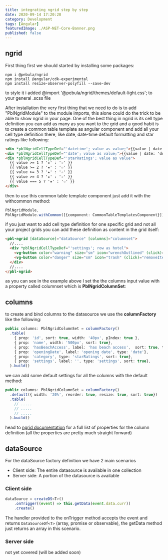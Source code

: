 ```yaml
---
title: integrating ngrid step by step
date: 2020-09-14 17:20:28
category: Development
tags: [Angular]
featuredImage: ./ASP-NET-Core-Banner.png
published: false
---
```


## ngrid

First thing first we should started by installing some packages:

```shell
npm i @pebula/ngrid
npm install @angular/cdk-experimental
npm install resize-observer-polyfill --save-dev
```

to style it i added @import '@pebula/ngrid/themes/default-light.css'; to your general .scss file

After installation the very first thing that we need to do is to add "PblNgridModule" to the module imports, this alone could do the trick to be able to show ngrid in your page. One of the best thing in ngrid is its cell type definition you can add as many as you want to the grid and a good habit is to create a common table template as angular component and add all your cell type definition there, like date, date-time default formatting and star ratings like following:

```html
<div *pblNgridCellTypeDef="'datetime'; value as value;">{{value | date: 'dd MMM, yyyy HH:mm'}}</div>
<div *pblNgridCellTypeDef="'date'; value as value;">{{value | date: 'dd MMM, yyyy'}}</div>
<div *pblNgridCellTypeDef="'starRatings'; value as value">
  {{ value >= 1 ? '★' : '☆' }}
  {{ value >= 2 ? '★' : '☆' }}
  {{ value >= 3 ? '★' : '☆' }}
  {{ value >= 4 ? '★' : '☆' }}
  {{ value === 5 ? '★' : '☆' }}
</div>
```

then to use this common table template component just add it with the withcommon method:

```typescript
PblNgridModule,
PblNgridModule.withCommon([{component: CommonTableTemplatesComponent}]),
```

if you just want to add cell type definition for one specific grid and not all your project grids you can add these definition as content in the grid itself:

```html
<pbl-ngrid [dataSource]="dataSource" [columns]="columnset">
  //....
  <div *pblNgridCellTypeDef="'settings'; row as hotel">
    <vg-button color="warning" size="sm" icon="wrenchOutlined" (click)="editItem(hotel)"></vg-button>
    <vg-button color="danger" size="sm" icon="trash" (click)="removeItem(hotel)"></vg-button>
  </div>
  //....
</pbl-ngrid>
```

as you can see in the example above I set the the columns input value with a property called columnset which is **PblNgridColumnSet**:

## **columns**

to create and bind columns to the datasource we use the **columnFactory** like the following:

```typescript
public columns: PblNgridColumnSet = columnFactory()
  .table(
    { prop: 'id', sort: true, width: '40px', pIndex: true },
    { prop: 'name', width: '500px', sort: true},
    { prop: 'hasBeachAccess', label: 'has beach access',  sort: true, type: 'visualBool'},
    { prop: 'openingDate', label: 'opening date', type: 'date'},
    { prop: 'category', type: 'starRatings', sort: true},
    { prop: 'settings', label: '', type: 'settings', sort: true},
  ).build()
```

we can add some default settings for all the columns with the default method:

```typescript
public columns: PblNgridColumnSet = columnFactory()
  .default({ width: '20%', reorder: true, resize: true, sort: true})
  .table(
    // .....
    // .....
    // .....
  ).build()
```

head to [ngrid documentation](https://shlomiassaf.github.io/ngrid/concepts/columns/column-model#column-definition) for a full list of properties for the column definition (all the properties are pretty much straight forward)

## dataSource

For the dataSource factory definition we have 2 main scenarios

- Client side: The entire datasource is available in one collection
- Server side: A portion of the datasource is available

### Client side

```typescript
dataSource = createDS<T>()
    .onTrigger((event) => this.getData(event.data.curr))
    .create()
```

The handler provided to the onTrigger method accepts the event and returns `DataSourceOf<T>` (array, promise or observable), the getData method just returns an array in this scenario.

### Server side

not yet covered (will be added soon)
